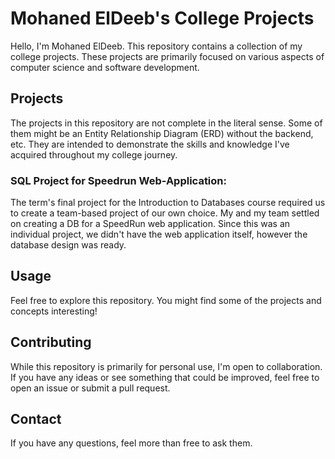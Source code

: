 # Mohaned ElDeeb's College Projects

Hello, I'm Mohaned ElDeeb. This repository contains a collection of my college projects. These projects are primarily focused on various aspects of computer science and software development.

## Projects

The projects in this repository are not complete in the literal sense. Some of them might be an Entity Relationship Diagram (ERD) without the backend, etc. They are intended to demonstrate the skills and knowledge I've acquired throughout my college journey.

### SQL Project for Speedrun Web-Application: 

The term's final project for the Introduction to Databases course required us to create a team-based project of our own choice. My and my team settled on creating a DB for a SpeedRun web application. Since this was an individual project, we didn't have the web application itself, however the database design was ready.



## Usage

Feel free to explore this repository. You might find some of the projects and concepts interesting!

## Contributing

While this repository is primarily for personal use, I'm open to collaboration. If you have any ideas or see something that could be improved, feel free to open an issue or submit a pull request.


## Contact

If you have any questions, feel more than free to ask them.
